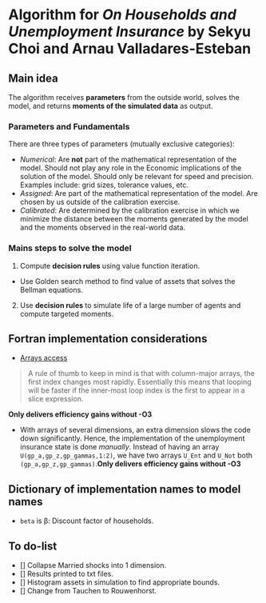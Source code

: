 # Algorithm for _On Households and Unemployment Insurance_ by Sekyu Choi and Arnau Valladares-Esteban
<!-- ### To-do/keep in mind
- Codes are for computers to execute and for humans to read.
- The code for couples should:
  - Have separate utility for the male and the female within the same maximization problem -->

## Main idea
The algorithm receives **parameters** from the outside world, solves the model, and returns **moments of the simulated data** as output.

### Parameters and Fundamentals
There are three types of parameters (mutually exclusive categories):
- *Numerical*: Are **not** part of the mathematical representation of the model. Should not play any role in the Economic implications of the solution of the model. Should only be relevant for speed and precision. Examples include: grid sizes, tolerance values, etc.
- *Assigned*: Are part of the mathematical representation of the model. Are chosen by us outside of the calibration exercise.
- *Calibrated*: Are determined by the calibration exercise in which we minimize the distance between the moments generated by the model and the moments observed in the real-world data.

### Mains steps to solve the model
1. Compute **decision rules** using value function iteration.
  - Use Golden search method to find value of assets that solves the Bellman equations.
2. Use **decision rules** to simulate life of a large number of agents and compute targeted moments.

## Fortran implementation considerations

- [Arrays access](https://docs.julialang.org/en/stable/manual/performance-tips/#Access-arrays-in-memory-order,-along-columns-1)
> A rule of thumb to keep in mind is that with column-major arrays, the first index changes most rapidly. Essentially this means that looping will be faster if the inner-most loop index is the first to appear in a slice expression.

**Only delivers efficiency gains without -O3**

- With arrays of several dimensions, an extra dimension slows the code down significantly. Hence, the implementation of the unemployment insurance state is done *manually*. Instead of having an array `U(gp_a,gp_z,gp_gammas,1:2)`, we have two arrays `U_Ent` and `U_Not` both `(gp_a,gp_z,gp_gammas)`.**Only delivers efficiency gains without -O3**

## Dictionary of implementation names to model names
- `beta` is β: Discount factor of households.

## To do-list
- [] Collapse Married shocks into 1 dimension.
- [] Results printed to txt files.
- [] Histogram assets in simulation to find appropriate bounds.
- [] Change from Tauchen to Rouwenhorst.
